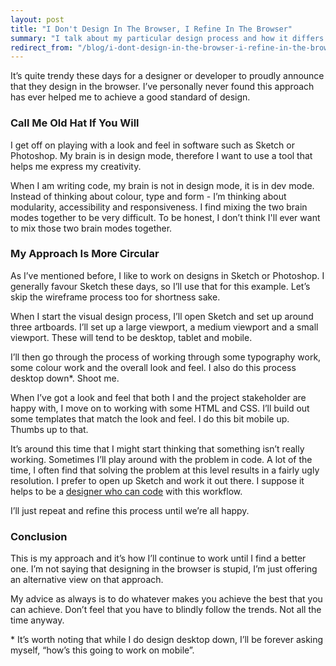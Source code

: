 ```yaml
---
layout: post
title: "I Don't Design In The Browser, I Refine In The Browser"
summary: "I talk about my particular design process and how it differs from the trendy approach of designing in the browser."
redirect_from: "/blog/i-dont-design-in-the-browser-i-refine-in-the-browser"
---
```


It’s quite trendy these days for a designer or developer to proudly announce that they design in the browser. I’ve personally never found this approach has ever helped me to achieve a good standard of design.

### Call Me Old Hat If You Will

I get off on playing with a look and feel in software such as Sketch or Photoshop. My brain is in design mode, therefore I want to use a tool that helps me express my creativity.

When I am writing code, my brain is not in design mode, it is in dev mode. Instead of thinking about colour, type and form - I’m thinking about modularity, accessibility and responsiveness. I find mixing the two brain modes together to be very difficult. To be honest, I don’t think I'll ever want to mix those two brain modes together.

### My Approach Is More Circular

As I’ve mentioned before, I like to work on designs in Sketch or Photoshop. I generally favour Sketch these days, so I’ll use that for this example. Let’s skip the wireframe process too for shortness sake.

When I start the visual design process, I’ll open Sketch and set up around three artboards. I’ll set up a large viewport, a medium viewport and a small viewport. These will tend to be desktop, tablet and mobile.

I’ll then go through the process of working through some typography work, some colour work and the overall look and feel. I also do this process desktop down*. Shoot me.

When I’ve got a look and feel that both I and the project stakeholder are happy with, I move on to working with some HTML and CSS. I’ll build out some templates that match the look and feel. I do this bit mobile up. Thumbs up to that.

It’s around this time that I might start thinking that something isn’t really working. Sometimes I’ll play around with the problem in code. A lot of the time, I often find that solving the problem at this level results in a fairly ugly resolution. I prefer to open up Sketch and work it out there. I suppose it helps to be a [designer who can code](https://hankchizljaw.io/blog/should-a-designer-be-able-to-code) with this workflow.

I’ll just repeat and refine this process until we’re all happy.

### Conclusion

This is my approach and it’s how I’ll continue to work until I find a better one. I’m not saying that designing in the browser is stupid, I’m just offering an alternative view on that approach.

My advice as always is to do whatever makes you achieve the best that you can achieve. Don’t feel that you have to blindly follow the trends. Not all the time anyway.

<footer>
    * It’s worth noting that while I do design desktop down, I’ll be forever asking myself, “how’s this going to work on mobile”.
</footer>
